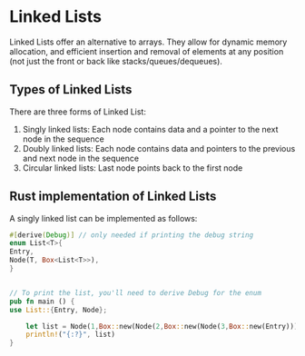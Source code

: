 # Linked Lists

Linked Lists offer an alternative to arrays. They allow for dynamic memory allocation, and efficient insertion and removal of elements at any position (not just the front or back like stacks/queues/dequeues).

## Types of Linked Lists

There are three forms of Linked List:

1. Singly linked lists: Each node contains data and a pointer to the next node in the sequence 
2. Doubly linked lists: Each node contains data and pointers to the previous and next node in the sequence 
3. Circular linked lists: Last node points back to the first node

## Rust implementation of Linked Lists

A singly linked list can be implemented as follows:

``` Rust
#[derive(Debug)] // only needed if printing the debug string  
enum List<T>{  
Entry,  
Node(T, Box<List<T>>),  
}


// To print the list, you'll need to derive Debug for the enum  
pub fn main () {  
use List::{Entry, Node};

    let list = Node(1,Box::new(Node(2,Box::new(Node(3,Box::new(Entry))))));  
    println!("{:?}", list)  
}
```
